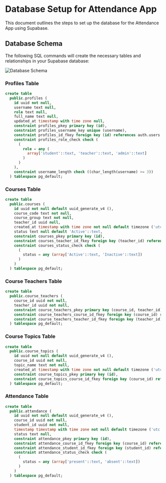# Database Setup for Attendance App
This document outlines the steps to set up the database for the Attendance App using Supabase.

## Database Schema
The following SQL commands will create the necessary tables and relationships in your Supabase database:

<img src="https://github.com/gromov-ivan/attendance-app/assets/122451258/04fecbaf-a02c-4e2f-a574-d27c2a3f0618" alt="Database Schema"/>

### Profiles Table
```sql
create table
  public.profiles (
    id uuid not null,
    username text null,
    role text null,
    full_name text null,
    updated_at timestamp with time zone null,
    constraint profiles_pkey primary key (id),
    constraint profiles_username_key unique (username),
    constraint profiles_id_fkey foreign key (id) references auth.users (id),
    constraint profiles_role_check check (
      (
        role = any (
          array['student'::text, 'teacher'::text, 'admin'::text]
        )
      )
    ),
    constraint username_length check ((char_length(username) >= 3))
  ) tablespace pg_default;
```

### Courses Table
```sql
create table
  public.courses (
    id uuid not null default uuid_generate_v4 (),
    course_code text not null,
    course_group text not null,
    teacher_id uuid null,
    created_at timestamp with time zone not null default timezone ('utc'::text, now()),
    status text null default 'Active'::text,
    constraint courses_pkey primary key (id),
    constraint courses_teacher_id_fkey foreign key (teacher_id) references profiles (id),
    constraint courses_status_check check (
      (
        status = any (array['Active'::text, 'Inactive'::text])
      )
    )
  ) tablespace pg_default;
```

### Course Teachers Table
```sql
create table
  public.course_teachers (
    course_id uuid not null,
    teacher_id uuid not null,
    constraint course_teachers_pkey primary key (course_id, teacher_id),
    constraint course_teachers_course_id_fkey foreign key (course_id) references courses (id) on delete cascade,
    constraint course_teachers_teacher_id_fkey foreign key (teacher_id) references profiles (id) on delete cascade
  ) tablespace pg_default;
```

### Course Topics Table
```sql
create table
  public.course_topics (
    id uuid not null default uuid_generate_v4 (),
    course_id uuid not null,
    topic_name text not null,
    created_at timestamp with time zone not null default timezone ('utc'::text, now()),
    constraint course_topics_pkey primary key (id),
    constraint course_topics_course_id_fkey foreign key (course_id) references courses (id) on delete cascade
  ) tablespace pg_default;
```

### Attendance Table
```sql
create table
  public.attendance (
    id uuid not null default uuid_generate_v4 (),
    course_id uuid not null,
    student_id uuid not null,
    timestamp timestamp with time zone not null default timezone ('utc'::text, now()),
    status text null,
    constraint attendance_pkey primary key (id),
    constraint attendance_course_id_fkey foreign key (course_id) references courses (id),
    constraint attendance_student_id_fkey foreign key (student_id) references profiles (id),
    constraint attendance_status_check check (
      (
        status = any (array['present'::text, 'absent'::text])
      )
    )
  ) tablespace pg_default;
```
